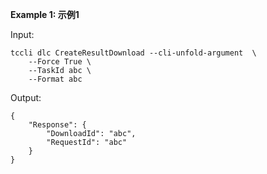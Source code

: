 **Example 1: 示例1**



Input: 

```
tccli dlc CreateResultDownload --cli-unfold-argument  \
    --Force True \
    --TaskId abc \
    --Format abc
```

Output: 
```
{
    "Response": {
        "DownloadId": "abc",
        "RequestId": "abc"
    }
}
```

